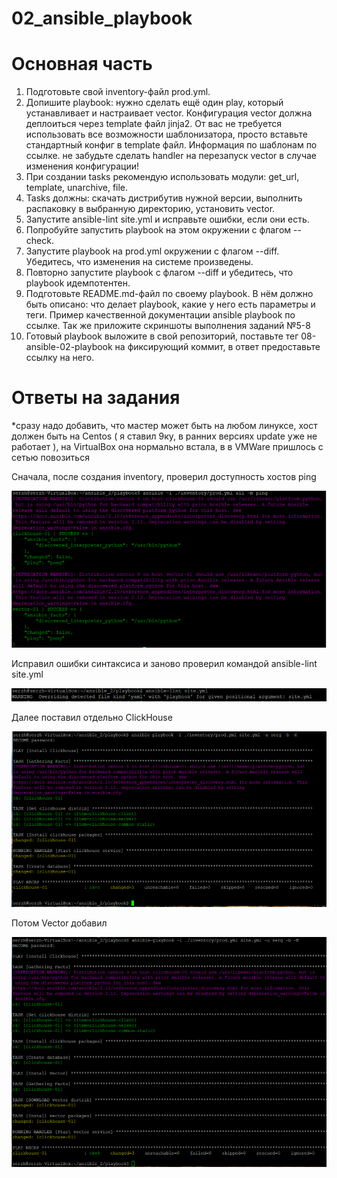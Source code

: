 # 02_ansible_playbook
# Основная часть

1) Подготовьте свой inventory-файл prod.yml.
2) Допишите playbook: нужно сделать ещё один play, который устанавливает и настраивает vector. Конфигурация vector должна деплоиться через template файл jinja2. От вас не требуется использовать все возможности шаблонизатора, просто вставьте стандартный конфиг в template файл. Информация по шаблонам по ссылке. не забудьте сделать handler на перезапуск vector в случае изменения конфигурации!
3) При создании tasks рекомендую использовать модули: get_url, template, unarchive, file.
4) Tasks должны: скачать дистрибутив нужной версии, выполнить распаковку в выбранную директорию, установить vector.
5) Запустите ansible-lint site.yml и исправьте ошибки, если они есть.
6) Попробуйте запустить playbook на этом окружении с флагом --check.
7) Запустите playbook на prod.yml окружении с флагом --diff. Убедитесь, что изменения на системе произведены.
8) Повторно запустите playbook с флагом --diff и убедитесь, что playbook идемпотентен.
9) Подготовьте README.md-файл по своему playbook. В нём должно быть описано: что делает playbook, какие у него есть параметры и теги. Пример качественной документации ansible playbook по ссылке. Так же приложите скриншоты выполнения заданий №5-8
10) Готовый playbook выложите в свой репозиторий, поставьте тег 08-ansible-02-playbook на фиксирующий коммит, в ответ предоставьте ссылку на него.

# Ответы на задания
*сразу надо добавить, что мастер может быть на любом линуксе, хост должен быть на Centos ( я ставил 9ку, в ранних версиях update уже не работает ), на VirtualBox она нормально встала, в в VMWare пришлось с сетью повозиться

Сначала, после создания inventory, проверил доступность хостов ping

![alt text](https://github.com/stepanovsa061/ansible_2/blob/main/ping.PNG)

Исправил ошибки синтаксиса и заново проверил командой ansible-lint site.yml

![alt text](https://github.com/stepanovsa061/ansible_2/blob/main/lint.PNG)


Далее поставил отдельно ClickHouse

![alt text](https://github.com/stepanovsa061/ansible_2/blob/main/Кликхаус.PNG)

Потом Vector добавил

![alt text](https://github.com/stepanovsa061/ansible_2/blob/main/Вектор.PNG)
